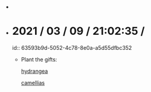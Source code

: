 -
- # 2021 / 03 / 09 / 21:02:35 /
  id:: 63593b9d-5052-4c78-8e0a-a5d55dfbc352
	- Plant the gifts:
	  
	  [hydrangea ](https://gilmour.com/hydrangea-care)
	  
	  [camellias ](https://www.gardeningknowhow.com/ornamental/flowers/camellia/caring-for-camellias.htm)
	  
	  
	  <!-- Exported from TiddlyWiki at 19:18, 22nd October 2022 -->